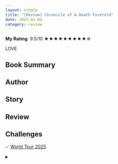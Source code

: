 ```yaml
---
layout: single
title: "[Review] Chronicle of A Death Foretold"
date: 2025-01-04
category: review
---
```


**My Rating**: 9.5/10 ★★★★★★★★★☆

LOVE

## Book Summary

## Author

## Story

## Review

## Challenges

<!-- TODO: link doesn't work -->

✅ [World Tour 2025](/challenge/2025/01/10/WT.html)

<details>
  <summary></summary>
  Country: Columbia
</details>
